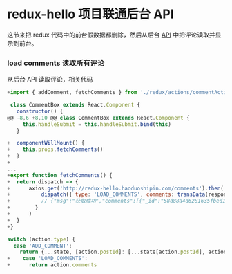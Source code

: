 # redux-hello 项目联通后台 API

这节来把 redux 代码中的前台假数据都删除，然后从后台 [API](http://redux-hello.haoduoshipin.com/comments) 中把评论读取并显示到前台。

### load comments 读取所有评论

从后台 API 读取评论，相关代码

```js
+import { addComment, fetchComments } from './redux/actions/commentActions'

 class CommentBox extends React.Component {
   constructor() {
@@ -8,6 +8,10 @@ class CommentBox extends React.Component {
     this.handleSubmit = this.handleSubmit.bind(this)
   }

+  componentWillMount() {
+    this.props.fetchComments()
+  }
+
...
+export function fetchComments() {
+  return dispatch => {
+      axios.get('http://redux-hello.haoduoshipin.com/comments').then( response => {
+          dispatch({ type: 'LOAD_COMMENTS', comments: transData(response.data.comments) })
+          // {"msg":"获取成功","comments":[{"_id":"58d88a4d6281635fbed182bd","postId":"1","commentB
+        }
+      )
+  }
+}

switch (action.type) {
  case 'ADD_COMMENT':
    return {...state, [action.postId]: [...state[action.postId], action.comment] }
+    case 'LOAD_COMMENTS':
+      return action.comments
```
